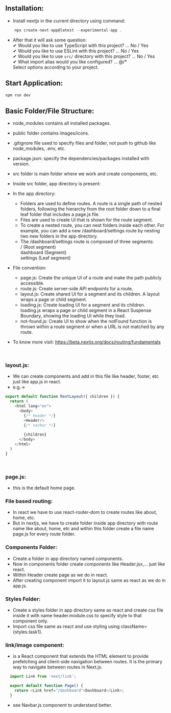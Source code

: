 ## Installation:
* Install nextjs in the current directory using command:
```js 
    npx create-next-app@latest --experimental-app .   
```
* After that it will ask some question:    <br>
✔ Would you like to use TypeScript with this project? … No / Yes <br>
✔ Would you like to use ESLint with this project? … No / Yes  <br>
✔ Would you like to use `src/` directory with this project? … No / Yes   <br>
✔ What import alias would you like configured? … @/*   <br>
Select options according to your project.

## Start Application:
```js
npm run dev
```

## Basic Folder/File Structure:
* node_modules contains all installed packages.
* public folder contains images/icons.
* .gitignore file used to specify files and folder, not push to github like node_modules, .env, etc.
* package.json: specify the dependencies/packages installed with version.
* src folder is main folder where we work and create components, etc.
* Inside src folder, app directory is present:
* In the app directory:
    - Folders are used to define routes. A route is a single path of nested folders, following the hierarchy from the root folder down to a final leaf folder that includes a page.js file.
    - Files are used to create UI that is shown for the route segment.
    - To create a nested route, you can nest folders inside each other. For example, you can add a new /dashboard/settings route by nesting two new folders in the app directory.
    - The /dashboard/settings route is composed of three segments: <br>
        / (Root segment)  <br>
        dashboard (Segment)   <br>
        settings (Leaf segment)   <br>
* File convention:
    - page.js: Create the unique UI of a route and make the path publicly accessible.
    - route.js: Create server-side API endpoints for a route.
    - layout.js: Create shared UI for a segment and its children. A layout wraps a page or child segment.
    - loading.js: Create loading UI for a segment and its children. loading.js wraps a page or child segment in a React Suspense Boundary, showing the loading UI while they load.
    - not-found.js: Create UI to show when the notFound function is thrown within a route segment or when a URL is not matched by any route.

* To know more visit: https://beta.nextjs.org/docs/routing/fundamentals

<br>

### layout.js:
* We can create components and add in this file like header, footer, etc just like app.js in react.
* e.g.->
```js
export default function RootLayout({ children }) {
  return (
    <html lang="en">
      <body>
        {/* header */}
        <Header/>
        {/* navbar */}
        
        {children}
      </body>
    </html>
  )
}
```

<br>

### page.js:
- this is the default home page.

### File based routing:
- In react we have to use react-router-dom to create routes like about, home, etc.
- But in nextjs, we have to create folder inside app directory with route name like about, home, etc and within this folder create a file name page.js for every route folder.

### Components Folder:
* Create a folder in app directory named components.
* Now in components folder create components like Header.jsx,... just like react.
* Within Header create page as we do in react.
* After creating component import it to layout.js same as react as we do in app.js.

### Styles Folder:
* Create a styles folder in app directory same as react and create css file inside it with name header.module.css to specify style to that component only.
* Import css file same as react and use styling using className={styles.task1}.

### link/image component:
- <Link> is a React component that extends the HTML <a> element to provide prefetching and client-side navigation between routes. It is the primary way to navigate between routes in Next.js.
```js
  import Link from 'next/link';

  export default function Page() {
    return <Link href="/dashboard">Dashboard</Link>;
  }
```
- see Navbar.js component to understand better.

